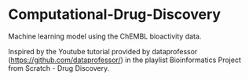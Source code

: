 # Computational-Drug-Discovery

Machine learning model using the ChEMBL bioactivity data.

Inspired by the Youtube tutorial provided by dataprofessor (https://github.com/dataprofessor/) in the playlist Bioinformatics Project from Scratch - Drug Discovery.
